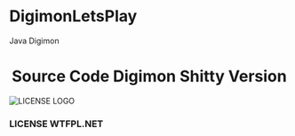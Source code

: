 # DigimonLetsPlay
Java Digimon
# <center>**Source Code Digimon Shitty Version**</center>

![LICENSE LOGO ](http://www.wtfpl.net/wp-content/uploads/2012/12/logo-220x1601.png)
### LICENSE WTFPL.NET
